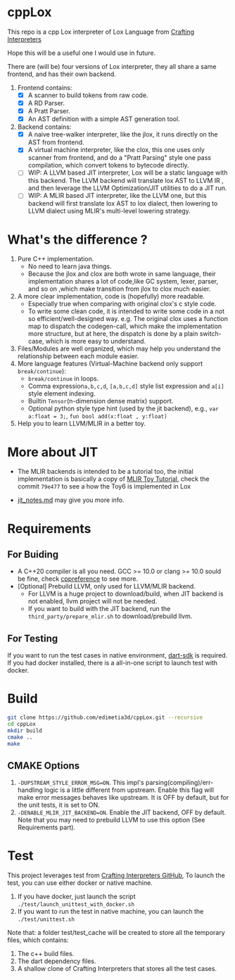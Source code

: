 # cppLox

This repo is a cpp Lox interpreter of Lox Language from [Crafting Interpreters](https://craftinginterpreters.com/)

Hope this will be a useful one I would use in future.

There are (will be) four versions of Lox interpreter, they all share a same frontend, and has their own backend.

1. Frontend contains:
   - [x] A scanner to build tokens from raw code.
   - [x] A RD Parser.
   - [x] A Pratt Parser.
   - [x] An AST definition with a simple AST generation tool.

2. Backend contains:
   - [x] A naive tree-walker interpreter, like the jlox, it runs directly on the AST from frontend.
   - [x] A virtual machine interpreter, like the clox, this one uses only scanner from frontend, and do a
     "Pratt Parsing" style one pass compilation, which convert tokens to bytecode directly.
   - [ ] WIP: A LLVM based JIT interpreter, Lox will be a static language with this backend.
     The LLVM backend will translate lox AST to LLVM IR , and then leverage the LLVM Optimization/JIT utilities
     to do a JIT run.
   - [ ] WIP: A MLIR based JIT interpreter, like the LLVM one, but this backend will first translate lox AST to lox
     dialect, then lowering to LLVM dialect using MLIR's multi-level lowering strategy.

# What's the difference ?

1. Pure C++ implementation.
   * No need to learn java things.
   * Because the jlox and clox are both wrote in same language, their implementation shares a lot of code,like GC system,
     lexer, parser, and so on ,which make transition from jlox to clox much easier.
2. A more clear implementation, code is (hopefully) more readable.
   * Especially true when comparing with original clox's c style code.
   * To write some clean code, it is intended to write some code in a not so efficient/well-designed way. e.g. The original
     clox uses a function map to dispatch the codegen-call, which make the implementation more structure, but at here,
     the dispatch is done by a plain switch-case, which is more easy to understand.
3. Files/Modules are well organized, which may help you understand the relationship between each module easier.
4. More language features (Virtual-Machine backend only support `break/continue`):
   * `break/continue` in loops.
   * Comma expression`a,b,c,d`, `[a,b,c,d]` style list expression and `a[i]` style element indexing.
   * Builtin `Tensor`(n-dimension dense matrix) support.
   * Optional python style type hint (used by the jit backend), e.g., `var a:float = 3;`, `fun bool add(x:float , y:float)`
5. Help you to learn LLVM/MLIR in a better toy.

# More about JIT

* The MLIR backends is intended to be a tutorial too, the initial implementation is basically a copy
  of [MLIR Toy Tutorial](https://mlir.llvm.org/docs/Tutorials/Toy), check the commit `79e477` to see a how the Toy6 is
  implemented in Lox

* [jit_notes.md](jit_notes.md) may give you more info.

# Requirements

## For Buiding

* A C++20 compiler is all you need. GCC >= 10.0 or clang >= 10.0 sould be fine,
  check [cppreference](https://en.cppreference.com/w/cpp/compiler_support/20) to see more.
* [Optional] Prebuild LLVM, only used for LLVM/MLIR backend.
    * For LLVM is a huge project to download/build, when JIT backend is not enabled, llvm project will not be
      needed.
    * If you want to build with the JIT backend, run the `third_party/prepare_mlir.sh` to download/prebuild llvm.

## For Testing

If you want to run the test cases in native environment, [dart-sdk](https://dart.dev/tools/sdk) is required.
If you had docker installed, there is a all-in-one script to launch test with docker.

# Build

```bash
git clone https://github.com/edimetia3d/cppLox.git --recursive
cd cppLox
mkdir build
cmake ..
make
```

## CMAKE Options

1. `-DUPSTREAM_STYLE_ERROR_MSG=ON`. This impl's parsing(compiling)/err-handling logic is a little different from
   upstream. Enable this flag will make error messages behaves like upstream. It is OFF by default, but for the unit
   tests, it is set to ON.
2. `-DENABLE_MLIR_JIT_BACKEND=ON`. Enable the JIT backend, OFF by default. Note that you may need to prebuild LLVM
   to use this option (See Requirements part).

# Test

This project leverages test from [Crafting Interpreters GitHub](https://github.com/munificent/craftinginterpreters),
To launch the test, you can use either docker or native machine.

1. If you have docker, just launch the script `./test/launch_unittest_with_docker.sh`
2. If you want to run the test in native machine, you can launch the `./test/unittest.sh`

Note that: a folder test/test_cache will be created to store all the temporary files, which contains:

1. The c++ build files.
2. The dart dependency files.
3. A shallow clone of Crafting Interpreters that stores all the test cases.
